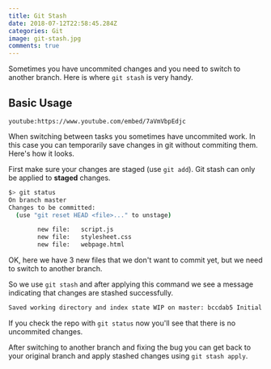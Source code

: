 ```yaml
---
title: Git Stash
date: 2018-07-12T22:58:45.284Z
categories: Git 
image: git-stash.jpg
comments: true
---
```


Sometimes you have uncommited changes and you need to switch to another branch. Here is where `git stash` is very handy.

## Basic Usage

`youtube:https://www.youtube.com/embed/7aVmVbpEdjc`

When switching between tasks you sometimes have uncommited work. In this case you can temporarily save changes in git without commiting them. Here's how it looks.

First make sure your changes are staged (use `git add`). Git stash can only be applied to **staged** changes.

```bash
$> git status
On branch master
Changes to be committed:
  (use "git reset HEAD <file>..." to unstage)

        new file:   script.js
        new file:   stylesheet.css
        new file:   webpage.html
```

OK, here we have 3 new files that we don't want to commit yet, but we need to switch to another branch.

So we use `git stash` and after applying this command we see a message indicating that changes are stashed successfully.

```bash
Saved working directory and index state WIP on master: bccdab5 Initial commit
```

If you check the repo with `git status` now you'll see that there is no uncommited changes.

After switching to another branch and fixing the bug you can get back to your original branch and apply stashed changes using `git stash apply`.
